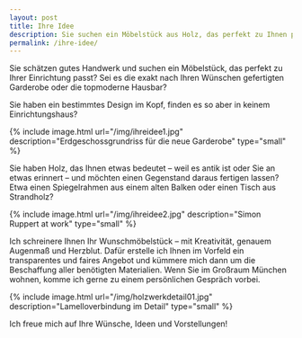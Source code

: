 ```yaml
---
layout: post
title: Ihre Idee
description: Sie suchen ein Möbelstück aus Holz, das perfekt zu Ihnen passt? RUPPERTdesign schreinert es Ihnen – mit Kreativität, Augenmaß und Herzblut. Schicken Sie mir Ihre Idee!
permalink: /ihre-idee/
---
```


Sie schätzen gutes Handwerk und suchen ein Möbelstück, das perfekt zu Ihrer Einrichtung passt? 
Sei es die exakt nach Ihren Wünschen gefertigten Garderobe oder die topmoderne Hausbar?
 
Sie haben ein bestimmtes Design im Kopf, finden es so aber in keinem Einrichtungshaus?

{% include image.html url="/img/ihreidee1.jpg" description="Erdgeschossgrundriss für die neue Garderobe" type="small" %}

Sie haben Holz, das Ihnen etwas bedeutet – weil es antik ist oder Sie an etwas erinnert – und möchten einen Gegenstand daraus fertigen lassen? 
Etwa einen Spiegelrahmen aus einem alten Balken oder einen Tisch aus Strandholz? 

{% include image.html url="/img/ihreidee2.jpg" description="Simon Ruppert at work" type="small" %}

Ich schreinere Ihnen Ihr Wunschmöbelstück – mit Kreativität, genauem Augenmaß und Herzblut. 
Dafür erstelle ich Ihnen im Vorfeld ein transparentes und faires Angebot und kümmere mich 
dann um die Beschaffung aller benötigten Materialien. 
Wenn Sie im Großraum München wohnen, komme ich gerne zu einem persönlichen Gespräch vorbei.

{% include image.html url="/img/holzwerkdetail01.jpg" description="Lamelloverbindung im Detail" type="small" %}

Ich freue mich auf Ihre Wünsche, Ideen und Vorstellungen!


